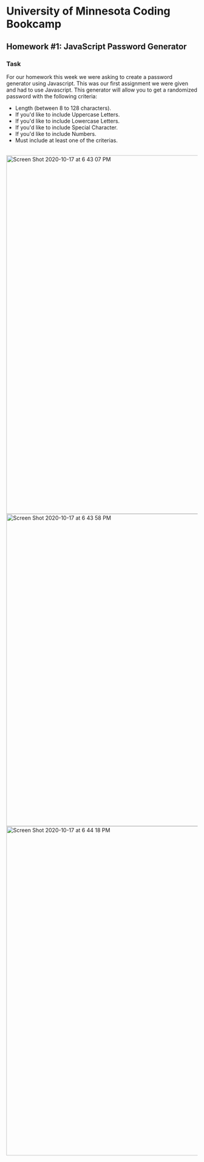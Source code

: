 
# University of Minnesota Coding Bookcamp
## Homework #1: JavaScript Password Generator

### Task
For our homework this week we were asking to create a password generator using Javascript. This was our first assignment we were given and had to use Javascript. This generator will allow you to get a randomized password with the following criteria:
 - Length (between 8 to 128 characters).
 - If you'd like to include Uppercase Letters.
 - If you'd like to include Lowercase Letters.
 - If you'd like to include Special Character.
 - If you'd like to include Numbers.
 - Must include at least one of the criterias.

<br>
<img width="945" alt="Screen Shot 2020-10-17 at 6 43 07 PM" src="https://user-images.githubusercontent.com/71665063/96355634-55cdcc00-10a9-11eb-9edf-391b43d705c2.png">

<img width="823" alt="Screen Shot 2020-10-17 at 6 43 58 PM" src="https://user-images.githubusercontent.com/71665063/96355643-6b42f600-10a9-11eb-8203-0f000b8e9c55.png">


<img width="868" alt="Screen Shot 2020-10-17 at 6 44 18 PM" src="https://user-images.githubusercontent.com/71665063/96355647-75fd8b00-10a9-11eb-9f3c-9ba016ea66bd.png">
<br>
